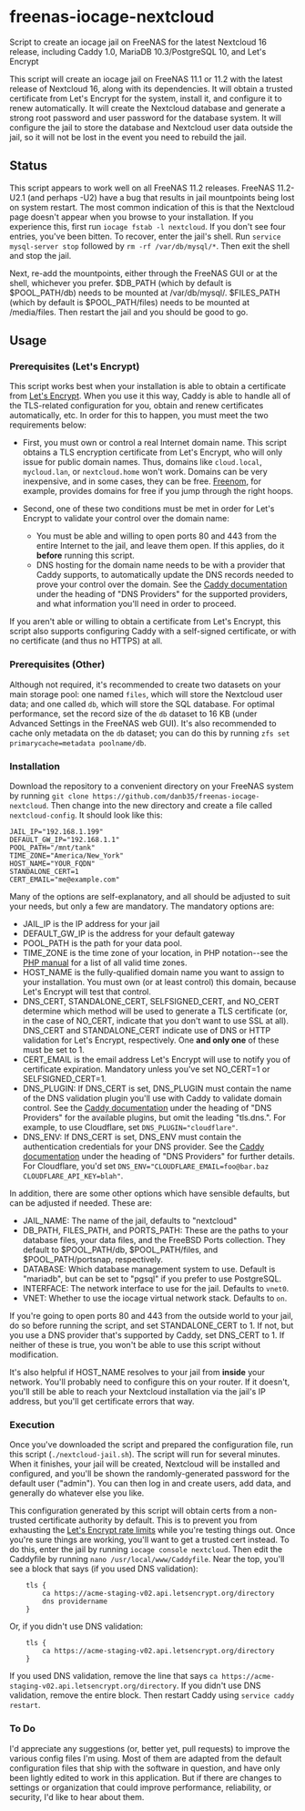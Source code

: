# freenas-iocage-nextcloud
Script to create an iocage jail on FreeNAS for the latest Nextcloud 16 release, including Caddy 1.0, MariaDB 10.3/PostgreSQL 10, and Let's Encrypt

This script will create an iocage jail on FreeNAS 11.1 or 11.2 with the latest release of Nextcloud 16, along with its dependencies.  It will obtain a trusted certificate from Let's Encrypt for the system, install it, and configure it to renew automatically.  It will create the Nextcloud database and generate a strong root password and user password for the database system.  It will configure the jail to store the database and Nextcloud user data outside the jail, so it will not be lost in the event you need to rebuild the jail.

## Status
This script appears to work well on all FreeNAS 11.2 releases.  FreeNAS 11.2-U2.1 (and perhaps -U2) have a bug that results in jail mountpoints being lost on system restart.  The most common indication of this is that the Nextcloud page doesn't appear when you browse to your installation.  If you experience this, first run `iocage fstab -l nextcloud`.  If you don't see four entries, you've been bitten.  To recover, enter the jail's shell.  Run `service mysql-server stop` followed by `rm -rf /var/db/mysql/*`.  Then exit the shell and stop the jail.

Next, re-add the mountpoints, either through the FreeNAS GUI or at the shell, whichever you prefer.  $DB_PATH (which by default is $POOL_PATH/db) needs to be mounted at /var/db/mysql/.  $FILES_PATH (which by default is $POOL_PATH/files) needs to be mounted at /media/files.  Then restart the jail and you should be good to go.

## Usage

### Prerequisites (Let's Encrypt)
This script works best when your installation is able to obtain a certificate from [Let's Encrypt](https://letsencrypt.org/).  When you use it this way, Caddy is able to handle all of the TLS-related configuration for you, obtain and renew certificates automatically, etc.  In order for this to happen, you must meet the two requirements below:

* First, you must own or control a real Internet domain name.  This script obtains a TLS encryption certificate from Let's Encrypt, who will only issue for public domain names.  Thus, domains like `cloud.local`, `mycloud.lan`, or `nextcloud.home` won't work.  Domains can be very inexpensive, and in some cases, they can be free.  [Freenom](https://www.freenom.com/), for example, provides domains for free if you jump through the right hoops.

* Second, one of these two conditions must be met in order for Let's Encrypt to validate your control over the domain name:

  * You must be able and willing to open ports 80 and 443 from the entire Internet to the jail, and leave them open.  If this applies, do it **before** running this script.
  * DNS hosting for the domain name needs to be with a provider that Caddy supports, to automatically update the DNS records needed to prove your control over the domain.  See the [Caddy documentation](https://caddyserver.com/docs) under the heading of "DNS Providers" for the supported providers, and what information you'll need in order to proceed.

If you aren't able or willing to obtain a certificate from Let's Encrypt, this script also supports configuring Caddy with a self-signed certificate, or with no certificate (and thus no HTTPS) at all.

### Prerequisites (Other)
Although not required, it's recommended to create two datasets on your main storage pool: one named `files`, which will store the Nextcloud user data; and one called `db`, which will store the SQL database.  For optimal performance, set the record size of the `db` dataset to 16 KB (under Advanced Settings in the FreeNAS web GUI).  It's also recommended to cache only metadata on the `db` dataset; you can do this by running `zfs set primarycache=metadata poolname/db`.

### Installation
Download the repository to a convenient directory on your FreeNAS system by running `git clone https://github.com/danb35/freenas-iocage-nextcloud`.  Then change into the new directory and create a file called `nextcloud-config`.  It should look like this:
```
JAIL_IP="192.168.1.199"
DEFAULT_GW_IP="192.168.1.1"
POOL_PATH="/mnt/tank"
TIME_ZONE="America/New_York"
HOST_NAME="YOUR_FQDN"
STANDALONE_CERT=1
CERT_EMAIL="me@example.com"
```
Many of the options are self-explanatory, and all should be adjusted to suit your needs, but only a few are mandatory.  The mandatory options are:

* JAIL_IP is the IP address for your jail
* DEFAULT_GW_IP is the address for your default gateway
* POOL_PATH is the path for your data pool.
* TIME_ZONE is the time zone of your location, in PHP notation--see the [PHP manual](http://php.net/manual/en/timezones.php) for a list of all valid time zones.
* HOST_NAME is the fully-qualified domain name you want to assign to your installation.  You must own (or at least control) this domain, because Let's Encrypt will test that control.
* DNS_CERT, STANDALONE_CERT, SELFSIGNED_CERT, and NO_CERT determine which method will be used to generate a TLS certificate (or, in the case of NO_CERT, indicate that you don't want to use SSL at all).  DNS_CERT and STANDALONE_CERT indicate use of DNS or HTTP validation for Let's Encrypt, respectively.  One **and only one** of these must be set to 1.
* CERT_EMAIL is the email address Let's Encrypt will use to notify you of certificate expiration.  Mandatory unless you've set NO_CERT=1 or SELFSIGNED_CERT=1.
* DNS_PLUGIN: If DNS_CERT is set, DNS_PLUGIN must contain the name of the DNS validation plugin you'll use with Caddy to validate domain control.  See the [Caddy documentation](https://caddyserver.com/docs) under the heading of "DNS Providers" for the available plugins, but omit the leading "tls.dns.".  For example, to use Cloudflare, set `DNS_PLUGIN="cloudflare"`.
* DNS_ENV: If DNS_CERT is set, DNS_ENV must contain the authentication credentials for your DNS provider.  See the [Caddy documentation](https://caddyserver.com/docs) under the heading of "DNS Providers" for further details.  For Cloudflare, you'd set `DNS_ENV="CLOUDFLARE_EMAIL=foo@bar.baz CLOUDFLARE_API_KEY=blah"`.
 
In addition, there are some other options which have sensible defaults, but can be adjusted if needed.  These are:

* JAIL_NAME: The name of the jail, defaults to "nextcloud"
* DB_PATH, FILES_PATH, and PORTS_PATH: These are the paths to your database files, your data files, and the FreeBSD Ports collection.  They default to $POOL_PATH/db, $POOL_PATH/files, and $POOL_PATH/portsnap, respectively.
* DATABASE: Which database management system to use.  Default is "mariadb", but can be set to "pgsql" if you prefer to use PostgreSQL.
* INTERFACE: The network interface to use for the jail.  Defaults to `vnet0`.
* VNET: Whether to use the iocage virtual network stack.  Defaults to `on`.

If you're going to open ports 80 and 443 from the outside world to your jail, do so before running the script, and set STANDALONE_CERT to 1.  If not, but you use a DNS provider that's supported by Caddy, set DNS_CERT to 1.  If neither of these is true, you won't be able to use this script without modification.

It's also helpful if HOST_NAME resolves to your jail from **inside** your network.  You'll probably need to configure this on your router.  If it doesn't, you'll still be able to reach your Nextcloud installation via the jail's IP address, but you'll get certificate errors that way.

### Execution
Once you've downloaded the script and prepared the configuration file, run this script (`./nextcloud-jail.sh`).  The script will run for several minutes.  When it finishes, your jail will be created, Nextcloud will be installed and configured, and you'll be shown the randomly-generated password for the default user ("admin").  You can then log in and create users, add data, and generally do whatever else you like.

This configuration generated by this script will obtain certs from a non-trusted certificate authority by default.  This is to prevent you from exhausting the [Let's Encrypt rate limits](https://letsencrypt.org/docs/rate-limits/) while you're testing things out.  Once you're sure things are working, you'll want to get a trusted cert instead.  To do this, enter the jail by running `iocage console nextcloud`.  Then edit the Caddyfile by running `nano /usr/local/www/Caddyfile`.  Near the top, you'll see a block that says (if you used DNS validation):
```
	tls {
		ca https://acme-staging-v02.api.letsencrypt.org/directory
		dns providername
	}
```
Or, if you didn't use DNS validation:
```
	tls {
		ca https://acme-staging-v02.api.letsencrypt.org/directory
	}
```
If you used DNS validation, remove the line that says `ca https://acme-staging-v02.api.letsencrypt.org/directory`.  If you didn't use DNS validation, remove the entire block.  Then restart Caddy using `service caddy restart`.

### To Do
I'd appreciate any suggestions (or, better yet, pull requests) to improve the various config files I'm using.  Most of them are adapted from the default configuration files that ship with the software in question, and have only been lightly edited to work in this application.  But if there are changes to settings or organization that could improve performance, reliability, or security, I'd like to hear about them.
